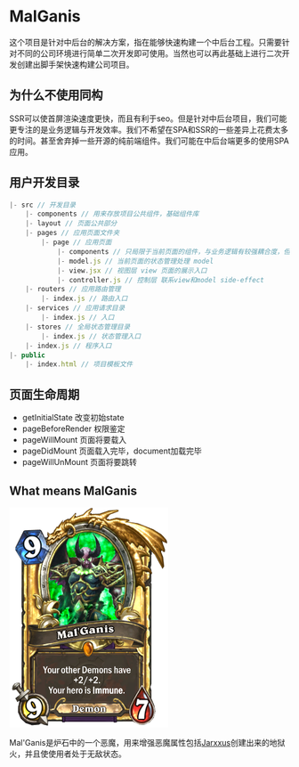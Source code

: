 # MalGanis
这个项目是针对中后台的解决方案，指在能够快速构建一个中后台工程。只需要针对不同的公司环境进行简单二次开发即可使用。当然也可以再此基础上进行二次开发创建出脚手架快速构建公司项目。

## 为什么不使用同构
SSR可以使首屏渲染速度更快，而且有利于seo。但是针对中后台项目，我们可能更专注的是业务逻辑与开发效率。我们不希望在SPA和SSR的一些差异上花费太多的时间。甚至舍弃掉一些开源的纯前端组件。我们可能在中后台端更多的使用SPA应用。

## 用户开发目录
```javascript
|- src // 开发目录
    |- components // 用来存放项目公共组件，基础组件库
    |- layout // 页面公共部分
    |- pages // 应用页面文件夹
        |- page // 应用页面
            |- components // 只局限于当前页面的组件，与业务逻辑有较强耦合度，但是没有任何side-effect方便抽离出来
            |- model.js // 当前页面的状态管理处理 model
            |- view.jsx // 视图层 view 页面的展示入口
            |- controller.js // 控制层 联系view和model side-effect
    |- routers // 应用路由管理
        |- index.js // 路由入口
    |- services // 应用请求目录
        |- index.js // 入口
    |- stores // 全局状态管理目录
        |- index.js // 状态管理入口
    |- index.js // 程序入口
|- public
    |- index.html // 项目模板文件
```

## 页面生命周期
* getInitialState   改变初始state
* pageBeforeRender  权限鉴定
* pageWillMount     页面将要载入
* pageDidMount      页面载入完毕，document加载完毕
* pageWillUnMount   页面将要跳转

## What means MalGanis
![Mal'Ganis](https://github.com/Arweil/MalGanis/blob/master/malganis.png)

Mal'Ganis是炉石中的一个恶魔，用来增强恶魔属性包括[Jarxxus](https://github.com/Arweil/Jaraxxus)创建出来的地狱火，并且使使用者处于无敌状态。
